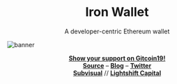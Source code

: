 <h1 align="center">
  Iron Wallet
</h1>

<p align="center">
  A developer-centric Ethereum wallet
<p>

![banner](https://raw.githubusercontent.com/iron-wallet/.github/main/profile/banner.png)

<div align="center">
  <a href="https://explorer.gitcoin.co/#/round/424/0xd4cc0dd193c7dc1d665ae244ce12d7fab337a008/0xd4cc0dd193c7dc1d665ae244ce12d7fab337a008-94"><b>Show your support on Gitcoin19!</b></a>
</div>

<div align="center">
  <a href="https://github.com/iron-wallet/iron"><b>Source</b></a> –
  <a href="https://mirror.xyz/iron-wallet.eth"><b>Blog</b></a> –
  <a href="https://twitter.com/naps62"><b>Twitter</b></a>
</div>

<div align="center">
  <a href="https://subvisual.com"><b>Subvisual</b></a> //
  <a href="https://lightshift.capital"><b>Lightshift Capital</b></a>
</div>
